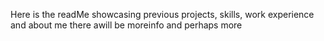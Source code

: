 Here is the readMe showcasing previous projects, skills, work experience and about me
there awill be moreinfo
and perhaps more
